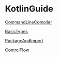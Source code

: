 # KotlinGuide

[CommandLineCompiler](Basic/CommandLineCompiler.md)

[BasicTypes](Basic/BasicTypes.md)

[PackageAndImport](Basic/PackageAndImport.md)

[ControlFlow](Basic/ControlFlow.md)
